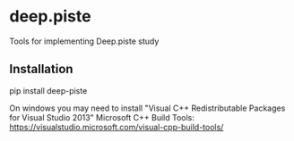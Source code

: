 # deep.piste

Tools for implementing Deep.piste study

## Installation
pip install deep-piste

On windows you may need to install "Visual C++ Redistributable Packages for Visual Studio 2013" Microsoft C++ Build Tools: https://visualstudio.microsoft.com/visual-cpp-build-tools/ 




